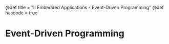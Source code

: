 @def title = "II Embedded Applications - Event-Driven Programming"
@def hascode = true

# Event-Driven Programming



